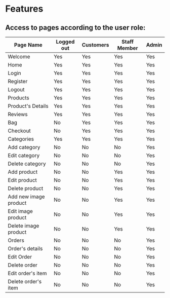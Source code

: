 # Features


## Access to pages according to the user role:

| Page Name | Logged out  | Customers  | Staff Member | Admin |
| --------- | ----------- | ---------- | ------- | ----- |
| Welcome   | Yes         | Yes        | Yes     | Yes   |
| Home       | Yes         | Yes        | Yes     | Yes   |
| Login      | Yes         | Yes        | Yes     | Yes   |
| Register   | Yes         | Yes        | Yes     | Yes   |
| Logout     | Yes         | Yes        | Yes     | Yes   |
| Products   | Yes         | Yes        | Yes     | Yes   |
| Product's Details | Yes         | Yes        | Yes     | Yes   |
| Reviews   | Yes         | Yes        | Yes     | Yes   |
| Bag       | No         | Yes        | Yes     | Yes   |
| Checkout   | No         | Yes        | Yes     | Yes   |
| Categories | Yes         | Yes         | Yes     | Yes   |
| Add category | No         | No         | No     | Yes   |
| Edit category | No         | No         | No     | Yes   |
| Delete category | No         | No         | No     | Yes   |
| Add product | No         | No         | Yes     | Yes   |
| Edit product | No         | No         | Yes     | Yes   |
| Delete product | No         | No         | Yes     | Yes   |
| Add new image product | No         | No         | Yes     | Yes   |
| Edit image product | No         | No         | Yes     | Yes   |
| Delete image product | No         | No         | Yes     | Yes   |
| Orders | No         | No         | No     | Yes   |
| Order's details | No         | No         | No     | Yes   |
| Edit Order | No         | No         | No     | Yes   |
| Delete order | No         | No         | No     | Yes   |
| Edit order's item | No         | No         | No     | Yes   |
| Delete order's item | No         | No         | No     | Yes   |

